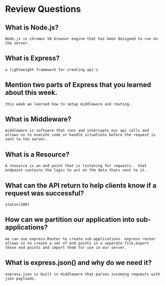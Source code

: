 # Review Questions

## What is Node.js?
    Node.js is chromes V8 browser engine that has been designed to run on the server.

## What is Express?
    a lightweight framework for creating api's

## Mention two parts of Express that you learned about this week.
    this week we learned how to setup middleware and routing. 

## What is Middleware?
    middleware is software that runs and intercepts our api calls and allows us to execute code or handle situations before the request is sent to the server.

## What is a Resource?
    A resource is an end point that is listening for requests.  that endpoint contains the logic to act on the data thats sent to it.

## What can the API return to help clients know if a request was successful?
    status(200)

## How can we partition our application into sub-applications?
    we can use express.Router to create sub-applications. express router allows us to create a set of end points in a separate file,export those end points and import them for use in our server.
    
## What is express.json() and why do we need it?
    express.json is built in middleware that parses incoming requests with json payloads.
